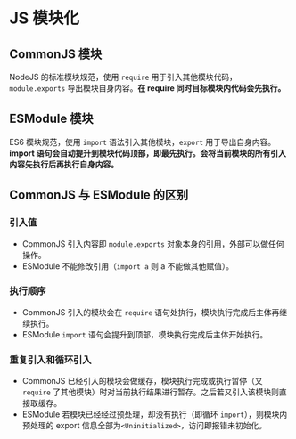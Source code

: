 # JS 模块化

## CommonJS 模块

NodeJS 的标准模块规范，使用 `require` 用于引入其他模块代码，`module.exports` 导出模块自身内容。**在 require 同时目标模块内代码会先执行。**

## ESModule 模块

ES6 模块规范，使用 `import` 语法引入其他模块，`export` 用于导出自身内容。**import 语句会自动提升到模块代码顶部，即最先执行。会将当前模块的所有引入内容先执行后再执行自身内容。**

## CommonJS 与 ESModule 的区别

### 引入值

-   CommonJS 引入内容即 `module.exports` 对象本身的引用，外部可以做任何操作。
-   ESModule 不能修改引用（`import a` 则 a 不能做其他赋值）。

### 执行顺序

-   CommonJS 引入的模块会在 `require` 语句处执行，模块执行完成后主体再继续执行。
-   ESModule `import` 语句会提升到顶部，模块执行完成后主体开始执行。

### 重复引入和循环引入

-   CommonJS 已经引入的模块会做缓存，模块执行完成或执行暂停（又 `require` 了其他模块）时对当前执行结果进行暂存。之后若又引入该模块则直接取缓存。
-   ESModule 若模块已经经过预处理，却没有执行（即循环 `import`），则模块内预处理的 export 信息全部为`<Uninitialized>`，访问即报错未初始化。
